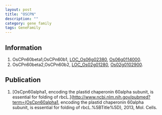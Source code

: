 ```yaml
---
layout: post
title: "OSCPN"
description: ""
category: gene family
tags: GeneFamily
---
```


## Information
1. OsCPn60beta1,OsCPn60b1, [LOC_Os06g02380](http://rice.plantbiology.msu.edu/cgi-bin/ORF_infopage.cgi?orf=LOC_Os06g02380), [Os06g0114000](http://rapdb.dna.affrc.go.jp/viewer/gbrowse_details/irgsp1?name=Os06g0114000).
2. OsCPn60beta2,OsCPn60b2, [LOC_Os02g01280](http://rice.plantbiology.msu.edu/cgi-bin/ORF_infopage.cgi?orf=LOC_Os02g01280), [Os02g0102900](http://rapdb.dna.affrc.go.jp/viewer/gbrowse_details/irgsp1?name=Os02g0102900).

## Publication
1. [OsCpn60alpha1, encoding the plastid chaperonin 60alpha subunit, is essential for folding of rbcL.](http://www.ncbi.nlm.nih.gov/pubmed?term=(OsCpn60alpha1, encoding the plastid chaperonin 60alpha subunit, is essential for folding of rbcL.%5BTitle%5D), 2013, Mol. Cells.


